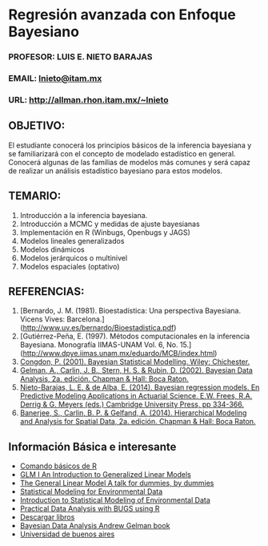 # Regresión avanzada con Enfoque Bayesiano
### PROFESOR: LUIS E. NIETO BARAJAS
### EMAIL: lnieto@itam.mx
### URL: http://allman.rhon.itam.mx/~lnieto 

## OBJETIVO:

El estudiante conocerá los principios básicos de la inferencia bayesiana y se familiarizará con el concepto de modelado estadístico en
general. Conocerá algunas de las familias de modelos más comunes y será capaz de realizar un análisis estadístico bayesiano para estos modelos.

## TEMARIO:
1. Introducción a la inferencia bayesiana.
2. Introducción a MCMC y medidas de ajuste bayesianas
3. Implementación en R (Winbugs, Openbugs y JAGS)
4. Modelos lineales generalizados
5. Modelos dinámicos
6. Modelos jerárquicos o multinivel
7. Modelos espaciales (optativo)


## REFERENCIAS:
1. [Bernardo, J. M. (1981). Bioestadística: Una perspectiva Bayesiana.
Vicens Vives: Barcelona.] (http://www.uv.es/bernardo/Bioestadistica.pdf)
2. [Gutiérrez-Peña, E. (1997). Métodos computacionales en la inferencia
Bayesiana. Monografía IIMAS-UNAM Vol. 6, No. 15.]
(http://www.dpye.iimas.unam.mx/eduardo/MCB/index.html)
3. [Congdon, P. (2001). Bayesian Statistical Modelling. Wiley: Chichester.](https://drive.google.com/open?id=0B60o2E1S5j6rVUZTellkYlctZzg)
4. [Gelman, A., Carlin, J. B., Stern, H. S. & Rubin, D. (2002). Bayesian Data Analysis, 2a. edición. Chapman & Hall: Boca Raton.](https://drive.google.com/open?id=0B60o2E1S5j6rcmJFTXJSeDJBUG8) 
5. [Nieto-Barajas, L. E. & de Alba, E. (2014). Bayesian regression models. En Predictive Modeling Applications in Actuarial Science. E.W. Frees,  R.A. Derrig & G. Meyers (eds.) Cambridge University Press, pp 334-366.](https://drive.google.com/open?id=0B60o2E1S5j6rQkFlVmY5MWMxWW8)
6. [Banerjee, S., Carlin, B. P. & Gelfand, A. (2014). Hierarchical Modeling and Analysis for Spatial Data, 2a. edición. Chapman & Hall: Boca Raton.](https://drive.google.com/open?id=0B60o2E1S5j6rN3VPOWVYZXdSNzA) 

## Información Básica e interesante
* [Comando básicos de R](http://personales.unican.es/gonzaleof/R/comandos.pdf)
* [GLM I An Introduction to Generalized Linear Models](https://www.casact.org/education/rpm/2009/handouts/havlicek.pdf)
* [The General Linear Model A talk for dummies, by dummies](http://www.fil.ion.ucl.ac.uk/mfd_archive/2011/page1/mfd2011_GLM.pdf)
* [Statistical Modeling for Environmental Data](http://www.wright.edu/~thaddeus.tarpey/es714.html)
* [Introduction to Statistical Modeling of Environmental Data](http://www.wright.edu/~thaddeus.tarpey/stt630.html)
* [Practical Data Analysis with BUGS using R](http://bendixcarstensen.com/Bayes/Cph-2012/)
* [Descargar libros](http://bacbuc.hd.free.fr/WebDAV/data/Bouquins/)
* [Bayesian Data Analysis Andrew Gelman book](http://www.stat.columbia.edu/~gelman/book/)
* [Universidad de buenos aires](http://www.dm.uba.ar/materias/)
